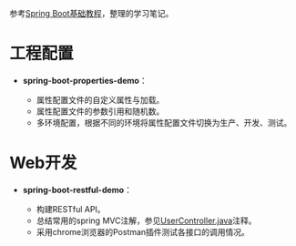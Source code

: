 参考[Spring Boot基础教程](http://blog.didispace.com/Spring-Boot%E5%9F%BA%E7%A1%80%E6%95%99%E7%A8%8B/)，整理的学习笔记。

# 工程配置

* **spring-boot-properties-demo**：

    * 属性配置文件的自定义属性与加载。
    * 属性配置文件的参数引用和随机数。
    * 多环境配置，根据不同的环境将属性配置文件切换为生产、开发、测试。

# Web开发

* **spring-boot-restful-demo**：

    * 构建RESTful API。
    * 总结常用的spring MVC注解，参见[UserController.java](https://github.com/wangleeyom/spring-boot-learning/blob/master/spring-boot-restful-demo/src/main/java/com/leeyom/controller/UserController.java)注释。
    * 采用chrome浏览器的Postman插件测试各接口的调用情况。
